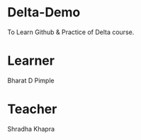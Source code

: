 # Delta-Demo
To Learn Github & Practice of Delta course. 

# Learner
Bharat D Pimple

# Teacher
Shradha Khapra

